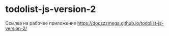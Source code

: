 # todolist-js-version-2
Ссылка на рабочее приложение https://doczzzmega.github.io/todolist-js-version-2/
